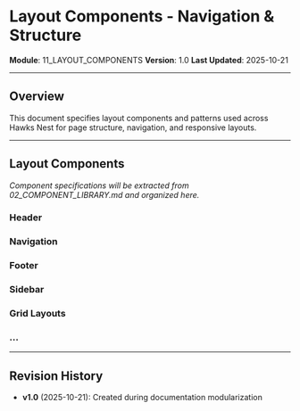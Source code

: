 # Layout Components - Navigation & Structure

**Module**: 11_LAYOUT_COMPONENTS
**Version**: 1.0
**Last Updated**: 2025-10-21

---

## Overview

This document specifies layout components and patterns used across Hawks Nest for page structure, navigation, and responsive layouts.

---

## Layout Components

_Component specifications will be extracted from 02_COMPONENT_LIBRARY.md and organized here._

### Header
### Navigation
### Footer
### Sidebar
### Grid Layouts
### ...

---

## Revision History

- **v1.0** (2025-10-21): Created during documentation modularization
